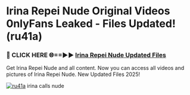# Irina Repei Nude Original Videos 0nlyFans Leaked - Files Updated! (ru41a)

<h3>🔴 CLICK HERE 🌐==►► <a href="https://tinyurl.com/5h6xmrr3" rel="nofollow">Irina Repei Nude Updated Files</a></h3>

Get Irina Repei Nude and all content. Now you can access all videos and pictures of Irina Repei Nude. New Updated Files 2025!

[![ru41a](https://i.imgur.com/KVD873Z.gif)](https://tinyurl.com/5h6xmrr3)
irina calls nude
